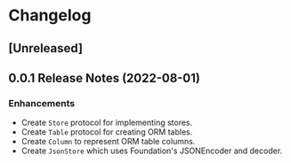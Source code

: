 # Changelog

## [Unreleased]

## 0.0.1 Release Notes (2022-08-01)

### Enhancements

- Create `Store` protocol for implementing stores.
- Create `Table` protocol for creating ORM tables.
- Create `Column` to represent ORM table columns.
- Create `JsonStore` which uses Foundation's JSONEncoder and decoder. 

